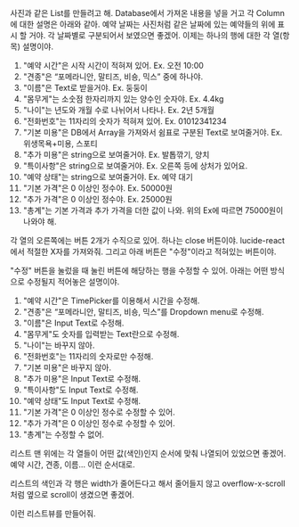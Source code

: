 사진과 같은 List를 만들려고 해. Database에서 가져온 내용을 넣을 거고 각 Column에 대한 설명은 아래와 같아. 예약 날짜는 사진처럼 같은 날짜에 있는 예약들의 위에 표시 할 거야. 각 날짜별로 구분되어서 보였으면 좋겠어. 이제는 하나의 행에 대한 각 열(항목) 설명이야.

1. "예약 시간"은 시작 시간이 적혀져 있어. Ex. 오전 10:00 
2. "견종"은 “포메라니안, 말티즈, 비숑, 믹스” 중에 하나야. 
3. "이름"은 Text로 받을거야. Ex. 둥둥이 
4. "몸무게"는 소숫점 한자리까지 있는 양수인 숫자야. Ex. 4.4kg
5. "나이"는 년도와 개월 수로 나뉘어서 나타나. Ex. 2년 5개월
6. "전화번호"는 11자리의 숫자가 적혀져 있어. Ex. 01012341234 
7. "기본 미용"은 DB에서 Array<string>을 가져와서 쉼표로 구분된 Text로 보여줄거야. Ex. 위생목욕+미용, 스포티
8. "추가 미용"은 string으로 보여줄거야. Ex. 발톱깎기, 양치
9. "특이사항"은 string으로 보여줄거야. Ex. 오른쪽 등에 상처가 있어요.
10. "예약 상태"는 string으로 보여줄거야. Ex. 예약 대기
11. "기본 가격"은 0 이상인 정수야. Ex. 50000원
12. "추가 가격"은 0 이상인 정수야. Ex. 25000원
13. "총계"는 기본 가격과 추가 가격을 더한 값이 나와. 위의 Ex에 따르면 75000원이 나와야 해.

각 열의 오른쪽에는 버튼 2개가 수직으로 있어. 하나는 close 버튼이야. lucide-react에서 적절한 X자를 가져와줘. 그리고 아래 버튼은 "수정"이라고 적혀있는 버튼이야.

"수정" 버튼을 눌렀을 때 눌린 버튼에 해당하는 행을 수정할 수 있어. 아래는 어떤 방식으로 수정될지 적어놓은 설명이야.
1. "예약 시간"은 TimePicker를 이용해서 시간을 수정해. 
2. "견종"은 “포메라니안, 말티즈, 비숑, 믹스”를 Dropdown menu로 수정해.
3. "이름"은 Input Text로 수정해.
4. "몸무게"도 숫자를 입력받는 Text란으로 수정해.
5. "나이"는 바꾸지 않아.
6. "전화번호"는 11자리의 숫자로만 수정해. 
7. "기본 미용"은 바꾸지 않아.
8. "추가 미용"은 Input Text로 수정해.
9. "특이사항"도 Input Text로 수정해.
10. "예약 상태"도 Input Text로 수정해.
11. "기본 가격"은 0 이상인 정수로 수정할 수 있어.
12. "추가 가격"은 0 이상인 정수로 수정할 수 있어.
13. "총계"는 수정할 수 없어.

리스트 맨 위에는 각 열들이 어떤 값(색인)인지 순서에 맞춰 나열되어 있었으면 좋겠어. 예약 시간, 견종, 이름… 이런 순서대로.

리스트의 색인과 각 행은 width가 줄어든다고 해서 줄어들지 않고 overflow-x-scroll처럼 옆으로 scroll이 생겼으면 좋겠어.

이런 리스트뷰를 만들어줘.